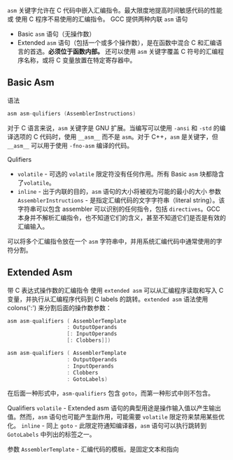 `asm` 关键字允许在 C 代码中嵌入汇编指令。最大限度地提高时间敏感代码的性能或 使用 C 程序不易使用的汇编指令。
GCC 提供两种内联 `asm` 语句
- Basic `asm` 语句（无操作数）
- Extended `asm` 语句（包括一个或多个操作数），是在函数中混合 C 和汇编语言的首选。**必须位于函数内部。**
还可以使用 `asm` 关键字覆盖 C 符号的汇编程序名称，或将 C 变量放置在特定寄存器中。

## Basic Asm 
语法
```c
asm asm-qulifiers (AssemblerInstructions)
```
对于 C 语言来说，`asm` 关键字是 GNU 扩展。当编写可以使用 `-ansi` 和 `-std` 的编译选项的 C 代码时，使用 `__asm__` 而不是 `asm`。对于 C++，`asm` 是关键字，但 `__asm__` 可以用于使用 `-fno-asm` 编译的代码。

Qulifiers
- `volatile` - 可选的 `volatile` 限定符没有任何作用。所有 Basic `asm` 块都隐含了`volatile`。
- `inline` - 出于内联的目的，`asm` 语句的大小将被视为可能的最小的大小
参数
`AssemblerInstructions` - 是指定汇编代码的文字字符串（literal string）。该字符串可以包含 assembler 可以识别的任何指令，包括 `directives`。GCC 本身并不解析汇编指令，也不知道它们的含义，甚至不知道它们是否是有效的汇编输入。

可以将多个汇编指令放在一个 `asm` 字符串中，并用系统汇编代码中通常使用的字符分割。

## Extended Asm
带 C 表达式操作数的汇编指令
使用 `extended asm` 可以从汇编程序读取和写入 C 变量，并执行从汇编程序代码到 C labels 的跳转。`extended asm` 语法使用 colons(':') 来分割后面的操作数参数：
```c
asm asm-qualifiers ( AssemblerTemplate
                   : OutputOperands
                   [: InputOperands
                   [: Clobbers]])

asm asm-qualifiers ( AssemblerTemplate
                   : OutputOperands
                   : InputOperands
                   : Clobbers
                   : GotoLabels)
```

在后面一种形式中，`asm-qualifiers` 包含 `goto`，而第一种形式中则不包含。

Qualifiers
`volatile` - Extended asm 语句的典型用途是操作输入值以产生输出值。然而，`asm` 语句也可能产生副作用，可能需要 `volatile` 限定符来禁用某些优化。
`inline` - 同上
`goto` - 此限定符通知编译器，`asm` 语句可以执行跳转到 `GotoLabels` 中列出的标签之一。

参数
`AssemblerTemplate` - 汇编代码的模板。是固定文本和指向